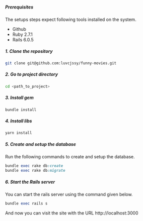 ##### Prerequisites

The setups steps expect following tools installed on the system.

- Github
- Ruby 2.7.1
- Rails 6.0.5

##### 1. Clone the repository

```bash
git clone git@github.com:luvcjssy/funny-movies.git
```

##### 2. Go to project directory

```bash
cd <path_to_project>
```

##### 3. Install gem
```bash
bundle install
```

##### 4. Install libs
```bash
yarn install
```

##### 5. Create and setup the database

Run the following commands to create and setup the database.

```ruby
bundle exec rake db:create
bundle exec rake db:migrate
```

##### 6. Start the Rails server

You can start the rails server using the command given below.

```ruby
bundle exec rails s
```

And now you can visit the site with the URL http://localhost:3000
